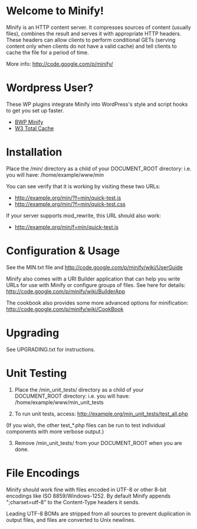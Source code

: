Welcome to Minify!
==================

Minify is an HTTP content server. It compresses sources of content
(usually files), combines the result and serves it with appropriate
HTTP headers. These headers can allow clients to perform conditional
GETs (serving content only when clients do not have a valid cache)
and tell clients to cache the file for a period of time.

More info: http://code.google.com/p/minify/


Wordpress User?
===============

These WP plugins integrate Minify into WordPress's style and script hooks to
get you set up faster.
- [BWP Minify](http://wordpress.org/extend/plugins/bwp-minify/)
- [W3 Total Cache](http://wordpress.org/extend/plugins/w3-total-cache/)


Installation
============

Place the /min/ directory as a child of your DOCUMENT_ROOT
directory: i.e. you will have: /home/example/www/min

You can see verify that it is working by visiting these two URLs:
- http://example.org/min/?f=min/quick-test.js
- http://example.org/min/?f=min/quick-test.css

If your server supports mod_rewrite, this URL should also work:
- http://example.org/min/f=min/quick-test.js

Configuration & Usage
=====================

See the MIN.txt file and http://code.google.com/p/minify/wiki/UserGuide

Minify also comes with a URI Builder application that can help you write URLs
for use with Minify or configure groups of files. See here for details:
  http://code.google.com/p/minify/wiki/BuilderApp

The cookbook also provides some more advanced options for minification:
  http://code.google.com/p/minify/wiki/CookBook

Upgrading
=========

See UPGRADING.txt for instructions.


Unit Testing
============

1. Place the /min_unit_tests/ directory as a child of your DOCUMENT_ROOT
directory: i.e. you will have: /home/example/www/min_unit_tests

2. To run unit tests, access: http://example.org/min_unit_tests/test_all.php

  (If you wish, the other test_*.php files can be run to test individual
components with more verbose output.)

3. Remove /min_unit_tests/ from your DOCUMENT_ROOT when you are done.


File Encodings
==============

Minify *should* work fine with files encoded in UTF-8 or other 8-bit
encodings like ISO 8859/Windows-1252. By default Minify appends
";charset=utf-8" to the Content-Type headers it sends.

Leading UTF-8 BOMs are stripped from all sources to prevent
duplication in output files, and files are converted to Unix newlines.
